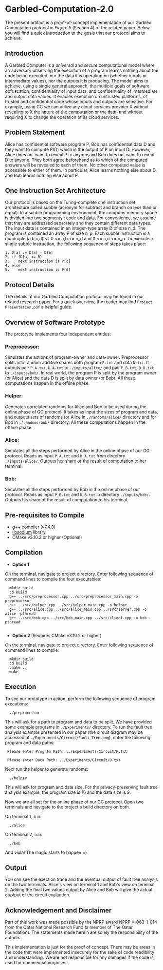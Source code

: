 # Garbled-Computation-2.0

The present artifact is a proof-of-concept implementation of our Garbled Computation protocol in Figure 5 (Section 4) of the related paper. Below you will find a quick introduction to the goals that our protocol aims to achieve.

## Introduction
A Garbled Computer is a _universal_ and _secure_ computational model where an adversary observing the execution of a program learns nothing about the code being executed, nor the data it is operating on (whether inputs or intermediate values), nor the outputs it is producing. The model aims to achieve, using a single general approach, the multiple goals of software obfuscation, confidentiality of input data, and confidentiality of intermediate and output data values. It enables execution on untrusted platforms, of trusted and confidential code whose inputs and outputs are sensitive. For example, using GC we can utilize any cloud services provider X without revealing to X the nature of the computation or the data, and without requiring X to change the operation of its cloud services.

## Problem Statement
Alice has confidential software program P, Bob has confidential data D and they want to compute P(D) which is the output of P on input D. However, Alice does not want to reveal P to anyone,and Bob does not want to reveal D to anyone. They both agree beforehand as to which of the computed answers will be revealed to each of them. No other computed value is accessible to either of them. In particular, Alice learns nothing else about D, and Bob learns nothing else about P.


## One Instruction Set Architecture
Our protocol is based on the Turing-complete one instruction set architecture called subble (acronym for subtract and branch on less than or equal). In a subble programming environment, the computer memory space is divided into two segments : code and data. For convenience, we assume that they are addressed separately and they contain different data types. The input data is contained in an integer-type array D of size n_d. The program is contained an array P of size n_p. Each subble instruction is a quadruple (a,b,c,d) s.t 0 <= a,b <= n_d and 0 <= c,d <= n_p. To execute a single subble instruction, the following sequence of steps takes place:
```
1. D[a] := D[a] - D[b]
2. if (D[a] <= 0)
3.    next instruction is P[c]
4. else
5.    next instruction is P[d]
```

## Protocol Details
The details of our Garbled Computation protocol may be found in our related research paper. For a quick overview, the reader may find `Project Presentation.pdf` a helpful guide.

## Overview of Software Prototype
The prototype implements four independent entities:

### Preprocessor:
Simulates the actions of program-owner and data-owner. Preprocessor splits into random additive shares both program `P.txt` and data `D.txt`. It outputs pair `P_A.txt`, `D_A.txt` to `./inputs/alice/` and pair `P_B.txt`, `D_B.txt` to `./inputs/bob/`. In real world, the program P is split by the program owner (or Alice) and the data D is split by data owner (or Bob). All these computations happen in the offline phase.

### Helper: 
Generates correlated randoms for Alice and Bob to be used during the online phase of GC protocol. It takes as input the sizes of program and data, and outputs sets of randoms for Alice in `./randoms/alice/` directory and for Bob in `./randoms/bob/` directory. All these computations happen in the offline phase.

### Alice: 
Simulates all the steps performed by Alice in the online phase of our GC protocol. Reads as input `P_A.txt` and `D_A.txt` from directory `./inputs/alice/`. Outputs her share of the result of computation to her terminal.

### Bob: 
Simulates all the steps performed by Bob in the online phase of our protocol. Reads as input `P_B.txt` and `D_B.txt` in directory `./inputs/bob/`. Outputs his share of the result of computation to his terminal.

## Pre-requisites to Compile
- g++ compiler (v7.4.0)
- [libsodium](https://libsodium.gitbook.io/doc/installation) library.
- CMake v3.10.2 or higher (Optional)

## Compilation
- **Option 1**

On the terminal, navigate to project directory. Enter following sequence of command lines to compile the four executables: 
```
  mkdir build
  cd build
  g++ ../src/preprocessor.cpp ../src/preprocessor_main.cpp -o preprocessor
  g++ ../src/helper.cpp ../src/helper_main.cpp -o helper
  g++ ../src/alice.cpp ../src/alice_main.cpp ../src/server.cpp -o alice -pthread
  g++ ../src/bob.cpp ../src/bob_main.cpp ../src/client.cpp -o bob -pthread
  
```
- **Option 2** (Requires CMake v3.10.2 or higher)

On the terminal, navigate to project directory. Enter following sequence of command lines to compile:
```
  mkdir build
  cd build
  cmake ..
  make
```


## Execution
To see our prototype in action, perform the following sequence of program executions:
```
  ./preprocessor
```
This will ask for a path to program and data to be split. We have provided some example programs in `./Experiments/` directory. To run the fault tree analysis example presented in our paper (the circuit diagram may be accessed at `./Experiments/Circuit/Fault_Tree.png`), enter the following program and data paths:
```
 Please enter Program Path: ../Experiments/Circuit/P.txt
 
 Please enter Data Path: ../Experiments/Circuit/D.txt  
```
Next run the helper to generate randoms:
```
  ./helper
```
This will ask for program and data size. For the privacy-preserving fault tree analysis example, the program size is 16 and the data size is 9.

Now we are all set for the online phase of our GC protocol. Open two terminals and navigate to the project's build directory on both.

On terminal 1, run:
```
  ./alice
```
On terminal 2, run:
```
  ./bob
```
And viola! The magic starts to happen =)

## Output
You can see the exection trace and the eventual output of fault tree analysis on the two terminals. Alice's view on terminal 1 and Bob's view on terminal 2. Adding the final two values output by Alice and Bob will give the actual ouptput of the circuit evaluation. 

## Acknowledgement and Disclaimer
Part of this work was made possible by the NPRP award NPRP X-063-1-014 from the Qatar National Research Fund (a member of The Qatar Foundation). The statements made herein are solely the responsibility of the authors.

This implementation is just for the proof of concept. There may be areas in the code that were implemented insecurely for the sake of code readibility and understanding. We are not responsible for any damages if the code is used for commercial purposes.
